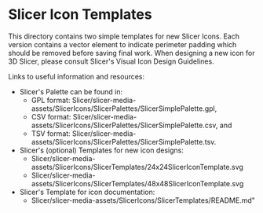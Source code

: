 <!--- This is a template README file for icon documentation -->

<!--- your title here -->

# Slicer Icon Templates

This directory contains two simple templates for new Slicer Icons. Each version contains a vector element to indicate perimeter padding which should be removed before saving final work. When designing a new icon for 3D Slicer, please consult Slicer's Visual Icon Design Guidelines. 

Links to useful information and resources:
* Slicer's Palette can be found in:
  * GPL format: Slicer/slicer-media-assets/SlicerIcons/SlicerPalettes/SlicerSimplePalette.gpl,
  * CSV format: Slicer/slicer-media-assets/SlicerIcons/SlicerPalettes/SlicerSimplePalette.csv, and
  * TSV format: Slicer/slicer-media-assets/SlicerIcons/SlicerPalettes/SlicerSimplePalette.tsv.
* Slicer's (optional) Templates for new icon designs:
  * Slicer/slicer-media-assets/SlicerIcons/SlicerTemplates/24x24SlicerIconTemplate.svg
  * Slicer/slicer-media-assets/SlicerIcons/SlicerTemplates/48x48SlicerIconTemplate.svg
* Slicer's Template for icon documentation:
  * Slicer/slicer-media-assets/SlicerIcons/SlicerTemplates/README.md" 

